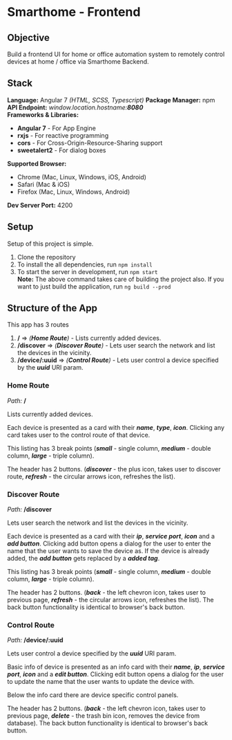 # Smarthome - Frontend

## Objective

Build a frontend UI for home or office automation system to remotely control devices at home / office via Smarthome Backend.

## Stack

**Language:** Angular 7 _(HTML, SCSS, Typescript)_
**Package Manager:** npm  
 **API Endpoint:** _window.location.hostname:**8080**_  
 **Frameworks & Libraries:**

- **Angular 7** - For App Engine
- **rxjs** - For reactive programming
- **cors** - For Cross-Origin-Resource-Sharing support
- **sweetalert2** - For dialog boxes

**Supported Browser:**

- Chrome (Mac, Linux, Windows, iOS, Android)
- Safari (Mac & iOS)
- Firefox (Mac, Linux, Windows, Android)

**Dev Server Port:** 4200

## Setup

Setup of this project is simple.

1.  Clone the repository
2.  To install the all dependencies, run `npm install`
3.  To start the server in development, run `npm start`  
    **Note:** The above command takes care of building the project also. If you want to just build the application, run `ng build --prod`

## Structure of the App

This app has 3 routes

1.  **/** => _(**Home Route**)_ - Lists currently added devices.
2.  **/discover** => _(**Discover Route**)_ - Lets user search the network and list the devices in the vicinity.
3.  **/device/:uuid** => _(**Control Route**)_ - Lets user control a device specified by the **_uuid_** URI param.

### Home Route

_Path:_ **/**

Lists currently added devices.

Each device is presented as a card with their **_name_**, **_type_**, **_icon_**. Clicking any card takes user to the control route of that device.

This listing has 3 break points (**_small_** - single column, **_medium_** - double column, **_large_** - triple column).

The header has 2 buttons. (**_discover_** - the plus icon, takes user to discover route, **_refresh_** - the circular arrows icon, refreshes the list).

### Discover Route

_Path:_ **/discover**

Lets user search the network and list the devices in the vicinity.

Each device is presented as a card with their **_ip_**, **_service port_**, **_icon_** and a **_add button_**. Clicking add button opens a dialog for the user to enter the name that the user wants to save the device as. If the device is already added, the **_add button_** gets replaced by a **_added tag_**.

This listing has 3 break points (**_small_** - single column, **_medium_** - double column, **_large_** - triple column).

The header has 2 buttons. (**_back_** - the left chevron icon, takes user to previous page, **_refresh_** - the circular arrows icon, refreshes the list). The back button functionality is identical to browser's back button.

### Control Route

_Path:_ **/device/:uuid**

Lets user control a device specified by the **_uuid_** URI param.

Basic info of device is presented as an info card with their **_name_**, **_ip_**, **_service port_**, **_icon_** and a **_edit button_**. Clicking edit button opens a dialog for the user to update the name that the user wants to update the device with.

Below the info card there are device specific control panels.

The header has 2 buttons. (**_back_** - the left chevron icon, takes user to previous page, **_delete_** - the trash bin icon, removes the device from database). The back button functionality is identical to browser's back button.
